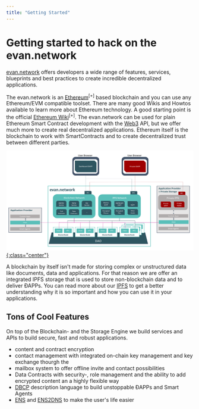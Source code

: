 ```yaml
---
title: "Getting Started"
---
```

# Getting started to hack on the evan.network

[evan.network](https://evan.network/) offers developers a wide range of features, services, blueprints and best practices to create incredible decentralized applications.

The evan.network is an [Ethereum](https://ethereum.org/)<sup>[+]</sup> based blockchain and you can use any Ethereum/EVM compatible toolset. There are many good Wikis and Howtos available to learn more about Ethereum technology. A good starting point is the official [Ethereum Wiki](https://github.com/ethereum/wiki/wiki)<sup>[+]</sup>. The evan.network can be used for plain Ethereum Smart Contract development with the [Web3](/dev/web3) API, but we offer much more to create real decentralized applications. Ethereum itself is the blockchain to work with SmartContracts and to create decentralized trust between different parties.

[![evan.network](/public/network_architecture.png){:class="center"}](/public/network_architecture.png)

A blockchain by itself isn't made for storing complex or unstructured data like documents, data and applications. For that reason we are offer an integrated IPFS storage that is used to store non-blockchain data and to deliver ÐAPPs. You can read more about our [IPFS](/dev/ipfs) to get a better understanding why it is so important and how you can use it in your applications.

## Tons of Cool Features

On top of the Blockchain- and the Storage Engine we build services and APIs to build secure, fast and robust applications.
+ content and contract encryption
+ contact management with integrated on-chain key management and key exchange thourgh the
+ mailbox system to offer offline invite and contact possibilities
+ Data Contracts with security-, role management and the ability to add encrypted content an a highly flexible way
+ [DBCP](/dev/dbcp) description language to build unstoppable ÐAPPs and Smart Agents
+ [ENS](/dev/ens) and [ENS2DNS](/dev/ens2dns) to make the user's life easier
